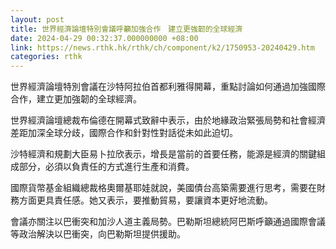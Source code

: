 ```yaml
---
layout: post
title: 世界經濟論壇特別會議呼籲加強合作　建立更強韌的全球經濟
date: 2024-04-29 00:32:37.000000000 +08:00
link: https://news.rthk.hk/rthk/ch/component/k2/1750953-20240429.htm
categories: rthk
---
```


世界經濟論壇特別會議在沙特阿拉伯首都利雅得開幕，重點討論如何通過加強國際合作，建立更加強韌的全球經濟。

世界經濟論壇總裁布倫德在開幕式致辭中表示，由於地緣政治緊張局勢和社會經濟差距加深全球分歧，國際合作和針對性對話從未如此迫切。

沙特經濟和規劃大臣易卜拉欣表示，增長是當前的首要任務，能源是經濟的關鍵組成部分，必須以負責任的方式進行生產和消費。

國際貨幣基金組織總裁格奧爾基耶娃就說，美國債台高築需要進行思考，需要在財務方面更具責任感。她又表示，要推動貿易，要讓資本更好地流動。

會議亦關注以巴衝突和加沙人道主義局勢。巴勒斯坦總統阿巴斯呼籲通過國際會議等政治解決以巴衝突，向巴勒斯坦提供援助。
